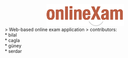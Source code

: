 <div style="text-align:center"><img src="https://github.com/darkfolcer/online-exam/blob/master/RAD%20DOCUMENTATION/logo.png?raw=true"></div>
> Web-based online exam application
> contributors: </br>
* bilal</br>
* cagla</br>
* güney</br>
* serdar
